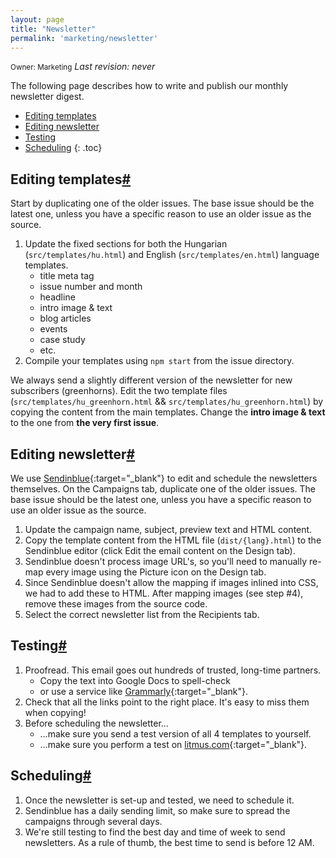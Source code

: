 ```yaml
---
layout: page
title: "Newsletter"
permalink: 'marketing/newsletter'
---
```

<small class="owner">Owner: Marketing</small> _Last revision: never_


The following page describes how to write and publish our monthly newsletter digest.

- [Editing templates](#editing-templates)
- [Editing newsletter](#editing-newsletter)
- [Testing](#testing)
- [Scheduling](#scheduling)
{: .toc}

## Editing templates[#](#editing-templates)
Start by duplicating one of the older issues. The base issue should be the latest one, unless you have a specific reason to use an older issue as the source.

1. Update the fixed sections for both the Hungarian (```src/templates/hu.html```) and English (```src/templates/en.html```) language templates.
    - title meta tag
    - issue number and month
    - headline
    - intro image & text
    - blog articles
    - events
    - case study
    - etc.
2. Compile your templates using ```npm start``` from the issue directory.

We always send a slightly different version of the newsletter for new subscribers (greenhorns). Edit the two template files (```src/templates/hu_greenhorn.html``` && ```src/templates/hu_greenhorn.html```) by copying the content from the main templates. Change the **intro image & text** to the one from **the very first issue**.

## Editing newsletter[#](#editing-newsletter)
We use [Sendinblue](https://sendinblue.com){:target="_blank"} to edit and schedule the newsletters themselves. On the Campaigns tab, duplicate one of the older issues. The base issue should be the latest one, unless you have a specific reason to use an older issue as the source.

1. Update the campaign name, subject, preview text and HTML content.
2. Copy the template content from the HTML file (```dist/{lang}.html```) to the Sendinblue editor (click Edit the email content on the Design tab).
3. Sendinblue doesn't process image URL's, so you'll need to manually re-map every image using the Picture icon on the Design tab.
4. Since Sendinblue doesn't allow the mapping if images inlined into CSS, we had to add these to HTML. After mapping images (see step #4), remove these images from the source code. 
5. Select the correct newsletter list from the Recipients tab.

## Testing[#](#testing)
1. Proofread. This email goes out hundreds of trusted, long-time partners.
    - Copy the text into Google Docs to spell-check
    - or use a service like [Grammarly](https://www.grammarly.com){:target="_blank"}.
2. Check that all the links point to the right place. It's easy to miss them when copying!
3. Before scheduling the newsletter&hellip;
    - &hellip;make sure you send a test version of all 4 templates to yourself.
    - &hellip;make sure you perform a test on [litmus.com](https://www.litmus.com){:target="_blank"}.

## Scheduling[#](#scheduling)
1. Once the newsletter is set-up and tested, we need to schedule it.
2. Sendinblue has a daily sending limit, so make sure to spread the campaigns through several days.
3. We're still testing to find the best day and time of week to send newsletters. As a rule of thumb, the best time to send is before 12 AM.